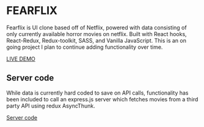 # FEARFLIX

Fearflix is UI clone based off of Netflix, powered with data consisting of only currently available horror movies on netflix. Built with React hooks, React-Redux, Redux-toolkit, SASS, and Vanilla JavaScript. This is an on going project I plan to continue adding functionality over time.

[LIVE DEMO](https://bucolic-alpaca-ba289b.netlify.app/)

## Server code

While data is currently hard coded to save on API calls, functionality has been included to call an express.js server which fetches movies from a third party API using redux AsyncThunk.

[Server code](https://github.com/TKravel/fearflix-server)
